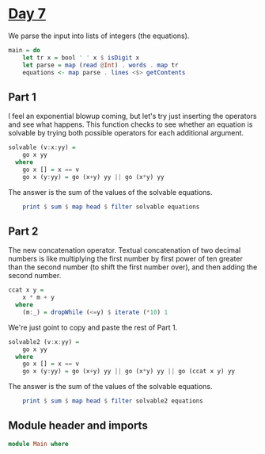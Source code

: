 # [Day 7](https://adventofcode.com/2024/day/7)

We parse the input into lists of integers (the equations).

```haskell top:3
main = do
    let tr x = bool ' ' x $ isDigit x
    let parse = map (read @Int) . words . map tr
    equations <- map parse . lines <$> getContents
```

## Part 1

I feel an exponential blowup coming, but let's try just inserting the operators
and see what happens. This function checks to see whether an equation is
solvable by trying both possible operators for each additional argument.

```haskell
solvable (v:x:yy) =
    go x yy
  where
    go x [] = x == v
    go x (y:yy) = go (x+y) yy || go (x*y) yy
```

The answer is the sum of the values of the solvable equations.

```haskell top:3
    print $ sum $ map head $ filter solvable equations
```

## Part 2

The new concatenation operator. Textual concatenation of two decimal numbers is
like multiplying the first number by first power of ten greater than the second
number (to shift the first number over), and then adding the second number.

```haskell
ccat x y =
    x * m + y
  where
    (m:_) = dropWhile (<=y) $ iterate (*10) 1
```

We're just goint to copy and paste the rest of Part 1.

```haskell
solvable2 (v:x:yy) =
    go x yy
  where
    go x [] = x == v
    go x (y:yy) = go (x+y) yy || go (x*y) yy || go (ccat x y) yy
```

The answer is the sum of the values of the solvable equations.

```haskell top:3
    print $ sum $ map head $ filter solvable2 equations
```

## Module header and imports

```haskell top
module Main where
```
